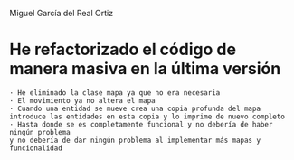 Miguel García del Real Ortiz

# He refactorizado el código de manera masiva en la última versión
    · He eliminado la clase mapa ya que no era necesaria
    · El movimiento ya no altera el mapa
    · Cuando una entidad se mueve crea una copia profunda del mapa
    introduce las entidades en esta copia y lo imprime de nuevo completo
    · Hasta donde se es completamente funcional y no debería de haber ningún problema
    y no debería de dar ningún problema al implementar más mapas y funcionalidad